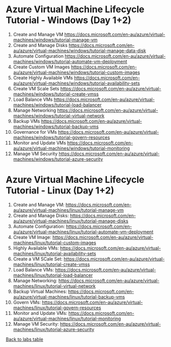 # Azure Virtual Machine Lifecycle Tutorial - Windows (Day 1+2)

1. Create and Manage VM https://docs.microsoft.com/en-au/azure/virtual-machines/windows/tutorial-manage-vm
2. Create and Manage Disks https://docs.microsoft.com/en-au/azure/virtual-machines/windows/tutorial-manage-data-disk
3. Automate Configuration https://docs.microsoft.com/en-au/azure/virtual-machines/windows/tutorial-automate-vm-deployment
4. Create Custom VM Images https://docs.microsoft.com/en-au/azure/virtual-machines/windows/tutorial-custom-images
5. Create Highly Available VMs https://docs.microsoft.com/en-au/azure/virtual-machines/windows/tutorial-availability-sets
6. Create VM Scale Sets https://docs.microsoft.com/en-au/azure/virtual-machines/windows/tutorial-create-vmss
7. Load Balance VMs https://docs.microsoft.com/en-au/azure/virtual-machines/windows/tutorial-load-balancer
8. Manage Networking https://docs.microsoft.com/en-au/azure/virtual-machines/windows/tutorial-virtual-network
9. Backup VMs https://docs.microsoft.com/en-au/azure/virtual-machines/windows/tutorial-backup-vms
10. Governance for VMs https://docs.microsoft.com/en-au/azure/virtual-machines/windows/tutorial-govern-resources
11. Monitor and Update VMs https://docs.microsoft.com/en-au/azure/virtual-machines/windows/tutorial-monitoring
12. Manage VM Security https://docs.microsoft.com/en-au/azure/virtual-machines/windows/tutorial-azure-security

# Azure Virtual Machine Lifecycle Tutorial - Linux (Day 1+2)

1. Create and Manage VM: https://docs.microsoft.com/en-au/azure/virtual-machines/linux/tutorial-manage-vm
2. Create and Manage Disks: https://docs.microsoft.com/en-au/azure/virtual-machines/linux/tutorial-manage-disks
3. Automate Configuration: https://docs.microsoft.com/en-au/azure/virtual-machines/linux/tutorial-automate-vm-deployment
4. Create VM Image: https://docs.microsoft.com/en-au/azure/virtual-machines/linux/tutorial-custom-images
5. Highly Available VMs: https://docs.microsoft.com/en-au/azure/virtual-machines/linux/tutorial-availability-sets
6. Create a VM SCale Set: https://docs.microsoft.com/en-au/azure/virtual-machines/linux/tutorial-create-vmss
7. Load Balance VMs: https://docs.microsoft.com/en-au/azure/virtual-machines/linux/tutorial-load-balancer
8. Manage Networking: https://docs.microsoft.com/en-au/azure/virtual-machines/linux/tutorial-virtual-network
9. Backup Virtual Machines: https://docs.microsoft.com/en-au/azure/virtual-machines/linux/tutorial-backup-vms
10. Govern VMs: https://docs.microsoft.com/en-au/azure/virtual-machines/linux/tutorial-govern-resources
11. Monitor and Update VMs: https://docs.microsoft.com/en-au/azure/virtual-machines/linux/tutorial-monitoring 
12. Manage VM Security: https://docs.microsoft.com/en-au/azure/virtual-machines/linux/tutorial-azure-security

[Back to labs table](./AzureLabs.md)